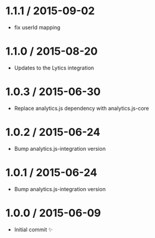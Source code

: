 
1.1.1 / 2015-09-02
==================

  * fix userId mapping

1.1.0 / 2015-08-20
==================

  * Updates to the Lytics integration

1.0.3 / 2015-06-30
==================

  * Replace analytics.js dependency with analytics.js-core

1.0.2 / 2015-06-24
==================

  * Bump analytics.js-integration version

1.0.1 / 2015-06-24
==================

  * Bump analytics.js-integration version

1.0.0 / 2015-06-09
==================

  * Initial commit :sparkles:
